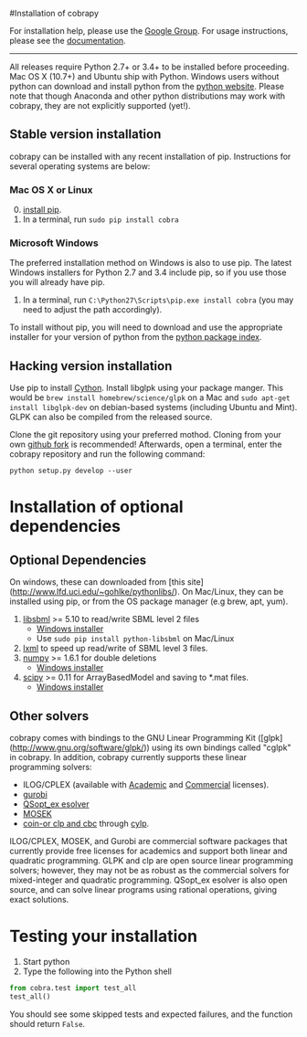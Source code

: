 #Installation of cobrapy

For installation help, please use the
[Google Group](http://groups.google.com/group/cobra-pie).
For usage instructions, please see the 
[documentation](https://cobrapy.readthedocs.org/en/latest/).

--------------------------------------------------------------------------------

All releases require Python 2.7+ or 3.4+ to be installed before proceeding.
Mac OS X (10.7+) and Ubuntu ship with Python. Windows users without python 
can download and install python from the [python 
website](https://www.python.org/ftp/python/2.7.9/python-2.7.9.amd64.msi).
Please note that though Anaconda and other python distributions may work with
cobrapy, they are not explicitly supported (yet!).

## Stable version installation

cobrapy can be installed with any recent installation of pip. Instructions
for several operating systems are below:

### Mac OS X or Linux
0. [install pip](http://pip.readthedocs.org/en/latest/installing.html).
1. In a terminal, run ```sudo pip install cobra```

### Microsoft Windows
The preferred installation method on Windows is also to use pip. The latest
Windows installers for Python 2.7 and 3.4 include pip, so if you use those you
will already have pip.

1. In a terminal, run ```C:\Python27\Scripts\pip.exe install cobra```
   (you may need to adjust the path accordingly).

To install without pip, you will need to download and use the appropriate
installer for your version of python from the [python package
index](https://pypi.python.org/pypi/cobra/).


## Hacking version installation
Use pip to install [Cython](http://cython.org/). Install libglpk 
using your package manger. This would be
```brew install homebrew/science/glpk``` on a Mac
and ```sudo apt-get install libglpk-dev``` on debian-based systems
(including Ubuntu and Mint). GLPK can also be compiled from the
released source.

Clone the git repository using your preferred mothod. Cloning from your
own [github fork](https://help.github.com/articles/fork-a-repo) is recommended!
Afterwards, open a terminal, enter the cobrapy repository and run the following
command:

    python setup.py develop --user

# Installation of optional dependencies
## Optional Dependencies
On windows, these can downloaded from [this site]
(http://www.lfd.uci.edu/~gohlke/pythonlibs/). On Mac/Linux, they can be
installed using pip, or from the OS package manager (e.g brew, apt, yum).

1. [libsbml](http://sbml.org) >= 5.10 to read/write SBML level 2 files
    * [Windows installer](http://www.lfd.uci.edu/~gohlke/pythonlibs/#libsbml)
    * Use ```sudo pip install python-libsbml``` on Mac/Linux
2. [lxml](http://lxml.de/) to speed up read/write of SBML level 3 files.
3. [numpy](http://numpy.org) >= 1.6.1 for double deletions
    * [Windows installer](http://www.lfd.uci.edu/~gohlke/pythonlibs/#numpy)
4. [scipy](http://scipy.org) >= 0.11 for ArrayBasedModel and saving to *.mat files.
    * [Windows installer](http://www.lfd.uci.edu/~gohlke/pythonlibs/#scipy)

## Other solvers
cobrapy comes with bindings to the GNU Linear Programming Kit ([glpk]
(http://www.gnu.org/software/glpk/)) using its own bindings called "cglpk" in
cobrapy. In addition, cobrapy currently supports these linear programming
solvers:

 * ILOG/CPLEX (available with
   [Academic](https://www.ibm.com/developerworks/university/academicinitiative/)
   and
   [Commercial](http://www.ibm.com/software/integration/optimization/cplex-optimizer/)
   licenses).
 * [gurobi](http://gurobi.com)
 * [QSopt_ex esolver](http://www.dii.uchile.cl/~daespino/ESolver_doc/main.html)
 * [MOSEK](http://www.mosek.com/)
 * [coin-or clp and cbc](http://coin-or.org/) through
   [cylp](https://github.com/coin-or/CyLP).

ILOG/CPLEX, MOSEK, and Gurobi are commercial software packages that currently
provide free licenses for academics and support both linear and quadratic
programming. GLPK and clp are open source linear programming solvers; however,
they may not be as robust as the commercial solvers for mixed-integer and
quadratic programming. QSopt_ex esolver is also open source, and can solve
linear programs using rational operations, giving exact solutions.


# Testing your installation
1. Start python
2. Type the following into the Python shell

```python
from cobra.test import test_all
test_all()
```

You should see some skipped tests and expected failures, and the function should return ```False```.

